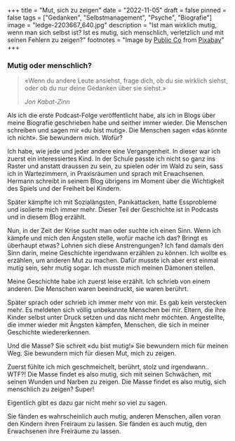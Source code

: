 +++
title = "Mut, sich zu zeigen"
date = "2022-11-05"
draft = false
pinned = false
tags = ["Gedanken", "Selbstmanagement", "Psyche", "Biografie"]
image = "ledge-2203667_640.jpg"
description = "Ist man wirklich mutig, wenn man sich selbst ist? Ist es mutig, sich menschlich, verletzlich und mit seinen Fehlern zu zeigen?"
footnotes = "Image by [Public Co](https://pixabay.com/users/publicco-5009832/?utm_source=link-attribution&utm_medium=referral&utm_campaign=image&utm_content=2203667) from [Pixabay](https://pixabay.com//?utm_source=link-attribution&utm_medium=referral&utm_campaign=image&utm_content=2203667)"
+++
### Mutig oder menschlich?

> «Wenn du andere Leute ansiehst, frage dich, ob du sie wirklich siehst, oder ob du nur deine Gedanken über sie siehst.»
>
> *Jon Kabat-Zinn*

Als ich die erste Podcast-Folge veröffentlicht habe, als ich in Blogs über meine Biografie geschrieben habe und seither immer wieder. Die Menschen schreiben und sagen mir «du bist mutig». Die Menschen sagen «das könnte ich nicht». Sie bewundern mich. Wofür? 

Ich habe, wie jede und jeder andere eine Vergangenheit. In dieser war ich zuerst ein interessiertes Kind. In der Schule passte ich nicht so ganz ins Raster und anstatt draussen zu sein, zu spielen oder im Wald zu sein, sass ich in Wartezimmern, in Praxisräumen und sprach mit Erwachsenen. Hermann schreibt in seinem Blog übrigens im Moment über die Wichtigkeit des Spiels und der Freiheit bei Kindern.  

Später kämpfte ich mit Sozialängsten, Panikattacken, hatte Essprobleme und isolierte mich immer mehr. Dieser Teil der Geschichte ist in Podcasts und in diesem Blog erzählt.  

Nun, in der Zeit der Krise sucht man oder suchte ich einen Sinn. Wenn ich kämpfe und mich den Ängsten stelle, wofür mache ich das? Bringt es überhaupt etwas? Lohnen sich diese Anstrengungen? Ich fand damals den Sinn darin, meine Geschichte irgendwann erzählen zu können. Ich wollte es erzählen, um anderen Mut zu machen. Dafür musste ich aber erst einmal mutig sein, sehr mutig sogar. Ich musste mich meinen Dämonen stellen.  

Meine Geschichte habe ich zuerst leise erzählt. Ich schrieb von einem anderen. Die Menschen waren beeindruckt, sie waren berührt.  

Später sprach oder schrieb ich immer mehr von mir. Es gab kein verstecken mehr. Es meldeten sich völlig unbekannte Menschen bei mir. Eltern, die ihre Kinder selbst unter Druck setzen und das nicht mehr möchten. Angestellte, die immer wieder mit Ängsten kämpfen, Menschen, die sich in meiner Geschichte wiedererkennen.  

Und die Masse? Sie schreit «du bist mutig!» Sie bewundern mich für meinen Weg. Sie bewundern mich für diesen Mut, mich zu zeigen.  

Zuerst fühlte ich mich geschmeichelt, berührt, stolz und irgendwann.. WTF?! Die Masse findet es also mutig, sich mit seinen Schwächen, mit seinen Wunden und Narben zu zeigen. Die Masse findet es also mutig, sich menschlich zu zeigen? Super!  

Eigentlich gibt es dazu gar nicht mehr so viel zu sagen.  

Sie fänden es wahrscheinlich auch mutig, anderen Menschen, allen voran den Kindern ihren Freiraum zu lassen. Sie fänden es auch mutig, den Erwachsenen ihre Freiräume zu lassen.
